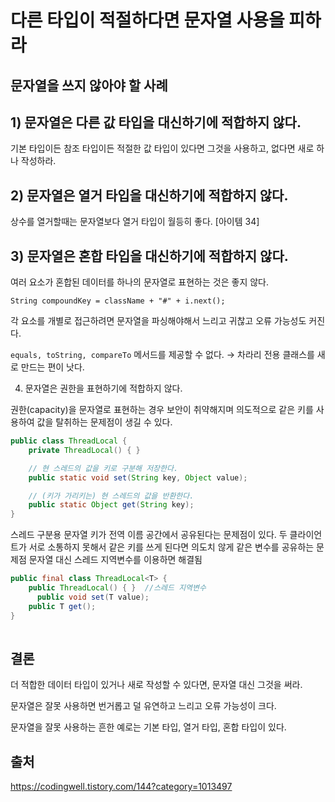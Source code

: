 #  다른 타입이 적절하다면 문자열 사용을 피하라

## 문자열을 쓰지 않아야 할 사례
## 1) 문자열은 다른 값 타입을 대신하기에 적합하지 않다.

기본 타입이든 참조 타입이든 적절한 값 타입이 있다면 그것을 사용하고, 없다면 새로 하나 작성하라.

 

## 2) 문자열은 열거 타입을 대신하기에 적합하지 않다.

상수를 열거할때는 문자열보다 열거 타입이 월등히 좋다. [아이템 34]

 

## 3) 문자열은 혼합 타입을 대신하기에 적합하지 않다.

여러 요소가 혼합된 데이터를 하나의 문자열로 표현하는 것은 좋지 않다.

`String compoundKey = className + "#" + i.next();`

각 요소를 개별로 접근하려면 문자열을 파싱해야해서 느리고 귀찮고 오류 가능성도 커진다.

`equals, toString, compareTo`  메서드를 제공할 수 없다. → 차라리 전용 클래스를 새로 만드는 편이 낫다.

 

4) 문자열은 권한을 표현하기에 적합하지 않다.

권한(capacity)을 문자열로 표현하는 경우 보안이 취약해지며 의도적으로 같은 키를 사용하여 값을 탈취하는 문제점이 생길 수 있다.

```java
public class ThreadLocal {
    private ThreadLocal() { }

    // 현 스레드의 값을 키로 구분해 저장한다.
    public static void set(String key, Object value);

    // (키가 가리키는) 현 스레드의 값을 반환한다.
    public static Object get(String key);
}
```

스레드 구분용 문자열 키가 전역 이름 공간에서 공유된다는 문제점이 있다.
두 클라이언트가 서로 소통하지 못해서 같은 키를 쓰게 된다면 의도치 않게 같은 변수를 공유하는 문제점
문자열 대신 스레드 지역변수를 이용하면 해결됨

```java
public final class ThreadLocal<T> {
    public ThreadLocal() { }  //스레드 지역변수
      public void set(T value);
    public T get();
}
 

```
 
## 결론
더 적합한 데이터 타입이 있거나 새로 작성할 수 있다면, 문자열 대신 그것을 써라.

문자열은 잘못 사용하면 번거롭고 덜 유연하고 느리고 오류 가능성이 크다.

문자열을 잘못 사용하는 흔한 예로는 기본 타입, 열거 타입, 혼합 타입이 있다.

## 출처
https://codingwell.tistory.com/144?category=1013497